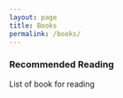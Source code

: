 ```yaml
---
layout: page
title: Books
permalink: /books/
---
```


### Recommended Reading

List of book for reading
